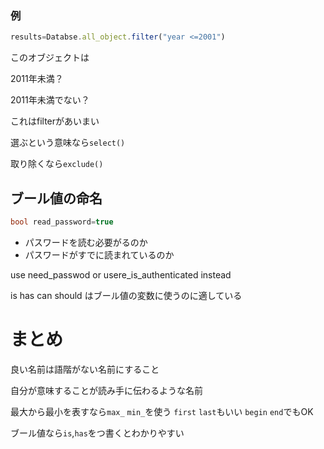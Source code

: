 ### 例
```javascript
results=Databse.all_object.filter("year <=2001")
```

このオブジェクトは

2011年未満？

2011年未満でない？

これはfilterがあいまい

選ぶという意味なら`select()`

取り除くなら`exclude()`

## ブール値の命名

```c++
bool read_password=true
```
- パスワードを読む必要がるのか
- パスワードがすでに読まれているのか

use need_passwod or usere_is_authenticated instead

is has can should はブール値の変数に使うのに適している

# まとめ

良い名前は語階がない名前にすること

自分が意味することが読み手に伝わるような名前

最大から最小を表すなら`max_` `min_`を使う
`first` `last`もいい
`begin` `end`でもOK


ブール値なら`is`,`has`をつ書くとわかりやすい